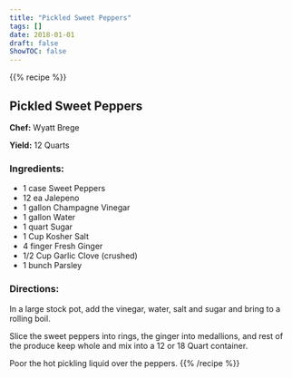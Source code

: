 ```yaml
---
title: "Pickled Sweet Peppers"
tags: []
date: 2018-01-01
draft: false
ShowTOC: false
---
```


{{% recipe %}}

## Pickled Sweet Peppers

**Chef:** Wyatt Brege

**Yield:** 12 Quarts


### Ingredients:

-   1 case Sweet Peppers
-   12 ea Jalepeno
-   1 gallon Champagne Vinegar
-   1 gallon Water
-   1 quart Sugar
-   1 Cup Kosher Salt
-   4 finger Fresh Ginger
-   1/2 Cup Garlic Clove (crushed)
-   1 bunch Parsley

### Directions: 

In a large stock pot, add the vinegar, water, salt and sugar and bring
to a rolling boil.

Slice the sweet peppers into rings, the ginger into medallions, and rest
of the produce keep whole and mix into a 12 or 18 Quart container.

Poor the hot pickling liquid over the peppers.
{{% /recipe %}}
